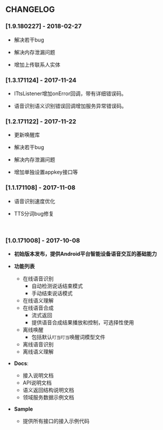 ## CHANGELOG
###  [1.9.180227] - 2018-02-27

* 解决若干bug

* 解决内存泄漏问题

* 增加上传联系人实体

###  [1.3.171124] - 2017-11-24

* ITtsListener增加onError回调，带有详细错误码。

* 语音识别语义识别错误回调增加服务异常错误码。

###  [1.2.171122] - 2017-11-22

* 更新唤醒库

* 解决若干bug

* 解决内存泄漏问题

* 增加单独设置appkey接口等

###  [1.1.171108] - 2017-11-08

* 语音识别速度优化

* TTS分词bug修复

  ​

### [1.0.171008] - 2017-10-08

* **初始版本发布，提供Android平台智能设备语音交互的基础能力**
* **功能列表**
  * 在线语音识别
      * 自动检测说话结束模式
      * 手动结束说话模式
  * 在线语义理解
  * 在线语音合成
      * 流式返回
      * 提供语音合成结果播放和控制，可选择性使用
  * 离线唤醒
      * 包括默认`叮当叮当`唤醒词模型文件
  * 离线语音识别
  * 离线语义理解

* **Docs**: 

  * 接入说明文档
  * API说明文档
  * 语义返回结构说明文档
  * 领域服务数据示例文档

* **Sample**

  * 提供所有接口的接入示例代码


### 

